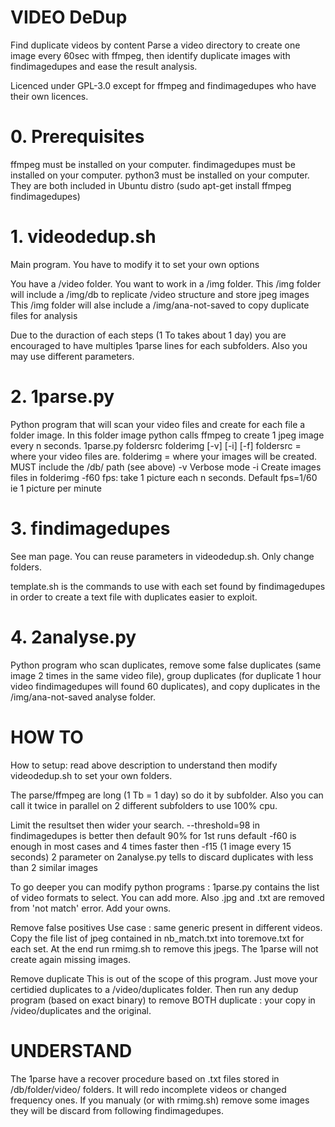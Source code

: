 # VIDEO DeDup

Find duplicate videos by content
Parse a video directory to create one image every 60sec with ffmpeg, then identify duplicate images with findimagedupes and ease the result analysis.

Licenced under GPL-3.0 except for ffmpeg and findimagedupes who have their own licences.



# 0. Prerequisites

ffmpeg must be installed on your computer.
findimagedupes must be installed on your computer.
python3 must be installed on your computer.
They are both included in Ubuntu distro (sudo apt-get install ffmpeg findimagedupes)



# 1. videodedup.sh

Main program. You have to modify it to set your own options

You have a /video folder.
You want to work in a /img folder.
This /img folder will include a /img/db to replicate /video structure and store jpeg images
This /img folder will alse include a /img/ana-not-saved to copy duplicate files for analysis

Due to the duraction of each steps (1 To takes about 1 day) you are encouraged to have multiples 1parse lines for each subfolders. Also you may use different parameters.



# 2. 1parse.py

Python program that will scan your video files and create for each file a folder image. In this folder image python calls ffmpeg to create 1 jpeg image every n seconds.
1parse.py foldersrc folderimg [-v] [-i] [-f]
foldersrc = where your video files are.
folderimg = where your images will be created. MUST include the /db/ path (see above)
-v     Verbose mode
-i     Create images files in folderimg
-f60   fps: take 1 picture each n seconds. Default fps=1/60 ie 1 picture per minute



# 3. findimagedupes

See man page. You can reuse parameters in videodedup.sh. Only change folders.

template.sh is the commands to use with each set found by findimagedupes in order to create a text file with duplicates easier to exploit.



# 4. 2analyse.py

Python program who scan duplicates, remove some false duplicates (same image 2 times in the same video file), group duplicates (for duplicate 1 hour video findimagedupes will found 60 duplicates), and copy duplicates in the /img/ana-not-saved analyse folder.



# HOW TO

How to setup: read above description to understand then modify videodedup.sh to set your own folders.

The parse/ffmpeg are long (1 Tb = 1 day) so do it by subfolder. Also you can call it twice in parallel on 2 different subfolders to use 100% cpu.

Limit the resultset then wider your search. 
--threshold=98 in findimagedupes is better then default 90% for 1st runs
default -f60 is enough in most cases and 4 times faster then -f15 (1 image every 15 seconds)
2 parameter on 2analyse.py tells to discard duplicates with less than 2 similar images

To go deeper you can modify python programs :
1parse.py contains the list of video formats to select. You can add more.
Also .jpg and .txt are removed from 'not match' error. Add your owns.

Remove false positives
Use case : same generic present in different videos.
Copy the file list of jpeg contained in nb_match.txt into toremove.txt for each set. At the end run rmimg.sh to remove this jpegs.
The 1parse will not create again missing images.

Remove duplicate
This is out of the scope of this program.
Just move your certidied duplicates to a /video/duplicates folder. Then run any dedup program (based on exact binary) to remove BOTH duplicate : your copy in /video/duplicates and the original.



# UNDERSTAND

The 1parse have a recover procedure based on .txt files stored in /db/folder/video/ folders. It will redo incomplete videos or changed frequency ones.
If you manualy (or with rmimg.sh) remove some images they will be discard from following findimagedupes.



